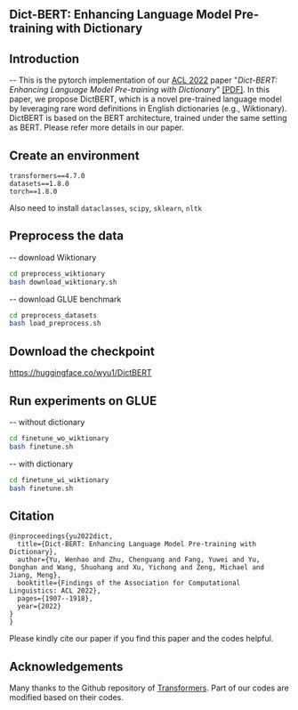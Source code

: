 
## Dict-BERT: Enhancing Language Model Pre-training with Dictionary

## Introduction

-- This is the pytorch implementation of our [ACL 2022](https://www.2022.aclweb.org/) paper "*Dict-BERT: Enhancing Language Model Pre-training with Dictionary*" [\[PDF\]](https://arxiv.org/abs/2110.06490). 
In this paper, we propose DictBERT, which is a novel pre-trained language model by leveraging rare word definitions in English dictionaries (e.g., Wiktionary). DictBERT is based on the BERT architecture, trained under the same setting as BERT. Please refer more details in our paper.

## Create an environment

```
transformers==4.7.0
datasets==1.8.0
torch==1.8.0
```

Also need to install `dataclasses`, `scipy`, `sklearn`, `nltk`

<!-- pip install label-studio --ignore-installed certifi -->

## Preprocess the data

-- download Wiktionary 

```bash
cd preprocess_wiktionary
bash download_wiktionary.sh
```

-- download GLUE benchmark
```bash
cd preprocess_datasets
bash load_preprocess.sh
```

## Download the checkpoint

https://huggingface.co/wyu1/DictBERT

## Run experiments on GLUE

-- without dictionary

```bash
cd finetune_wo_wiktionary
bash finetune.sh
```

-- with dictionary

```bash
cd finetune_wi_wiktionary
bash finetune.sh
```


## Citation

```
@inproceedings{yu2022dict,
  title={Dict-BERT: Enhancing Language Model Pre-training with Dictionary},
  author={Yu, Wenhao and Zhu, Chenguang and Fang, Yuwei and Yu, Donghan and Wang, Shuohang and Xu, Yichong and Zeng, Michael and Jiang, Meng},
  booktitle={Findings of the Association for Computational Linguistics: ACL 2022},
  pages={1907--1918},
  year={2022}
}
}
```

Please kindly cite our paper if you find this paper and the codes helpful.

## Acknowledgements

Many thanks to the Github repository of [Transformers](https://github.com/huggingface/transformers). Part of our codes are modified based on their codes.
